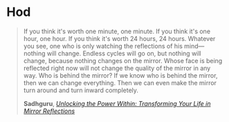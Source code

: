 # Hod

>If you think it's worth one minute, one minute. If you think it's one hour, one hour. If you think it's worth 24 hours, 24 hours. Whatever you see, one who is only watching the reflections of his mind—nothing will change. Endless cycles will go on, but nothing will change, because nothing changes on the mirror. Whose face is being reflected right now will not change the quality of the mirror in any way. Who is behind the mirror? If we know who is behind the mirror, then we can change everything. Then we can even make the mirror turn around and turn inward completely.
>
>**Sadhguru**, [*Unlocking the Power Within: Transforming Your Life in Mirror Reflections*](https://www.youtube.com/watch?v=aCgybwcAbN0)